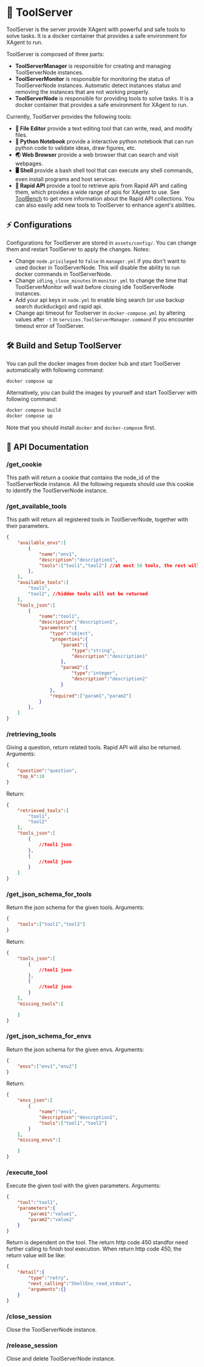 # 🧰 ToolServer

ToolServer is the server provide XAgent with powerful and safe tools to solve tasks. It is a docker container that provides a safe environment for XAgent to run.

ToolServer is composed of three parts:
- **ToolServerManager** is responsible for creating and managing ToolServerNode instances.
- **ToolServerMonitor** is responsible for monitoring the status of ToolServerNode instances. Automatic detect instances status and removing the instances that are not working properly.
- **ToolServerNode** is responsible for providing tools to solve tasks. It is a docker container that provides a safe environment for XAgent to run.

Currently, ToolServer provides the following tools:
- **📝 File Editor** provide a text editing tool that can write, read, and modify files.
- **📘 Python Notebook** provide a interactive python notebook that can run python code to validate ideas, draw figures, etc.
- **🌏 Web Browser** provide a web browser that can search and visit webpages.
- **🖥️ Shell** provide a bash shell tool that can execute any shell commands, even install programs and host services.
- **🧩 Rapid API** provide a tool to retrieve apis from Rapid API and calling them, which provides a wide range of apis for XAgent to use. See [ToolBench](https://github.com/OpenBMB/ToolBench) to get more information about the Rapid API collections.
You can also easily add new tools to ToolServer to enhance agent's abilities.

## ⚡️ Configurations
Configurations for ToolServer are stored in `assets/config/`. You can change them and restart ToolServer to apply the changes.
Notes:
- Change `node.privileged` to `false` in `manager.yml` if you don't want to used docker in ToolServerNode. This will disable the ability to run docker commands in ToolServerNode.
- Change `idling_close_minutes` in `monitor.yml` to change the time that ToolServerMonitor will wait before closing idle ToolServerNode instances.
- Add your api keys in `node.yml` to enable bing search (or use backup search duckduckgo) and rapid api.
- Change api timeout for Toolserver in `docker-compose.yml` by altering values after `-t` in `services.ToolServerManager.command` if you encounter timeout error of ToolServer.

## 🛠️ Build and Setup ToolServer
You can pull the docker images from docker hub and start ToolServer automatically with following command:
```bash
docker compose up
```
Alternatively, you can build the images by yourself and start ToolServer with following command:
```bash
docker compose build
docker compose up
```
Note that you should install `docker` and `docker-compose` first.

## 🧩 API Documentation
### /get_cookie
This path will return a cookie that contains the node_id of the ToolServerNode instance.
All the following requests should use this cookie to identify the ToolServerNode instance.

### /get_available_tools
This path will return all registered tools in ToolServerNode, together with their parameters.
```JSON
{
    "available_envs":[
        {
            "name":"env1",
            "description":"description1",
            "tools":["tool1","tool2"] //at most 50 tools, the rest will not be returned
        },
    ],
    "available_tools":[
        "tool1",
        "tool2", //hidden tools will not be returned
    ],
    "tools_json":[
        {
            "name":"tool1",
            "description":"description1",
            "parameters":{
                "type":"object",
                "properties":{
                    "param1":{
                        "type":"string",
                        "description":"description1"
                    },
                    "param2":{
                        "type":"integer",
                        "description":"description2"
                    }
                },
                "required":["param1","param2"]
            }
        },
    ]
}
```

### /retrieving_tools
Giving a question, return related tools. Rapid API will also be returned.
Arguments:
```JSON
{
    "question":"question",
    "top_k":10
}
```
Return:
```JSON
{
    "retrieved_tools":[
        "tool1",
        "tool2"
    ],
    "tools_json":[
        {
            //tool1 json
        },
        {
            //tool2 json
        }
    ]
}
```

### /get_json_schema_for_tools
Return the json schema for the given tools.
Arguments:
```JSON
{
    "tools":["tool1","tool2"]
}
```
Return:
```JSON
{
    "tools_json":[
        {
            //tool1 json
        },
        {
            //tool2 json
        }
    ],
    "missing_tools":[

    ]
}
```

### /get_json_schema_for_envs
Return the json schema for the given envs.
Arguments:
```JSON
{
    "envs":["env1","env2"]
}
```
Return:
```JSON
{
    "envs_json":[
        {
            "name":"env1",
            "description":"description1",
            "tools":["tool1","tool2"]
        }
    ],
    "missing_envs":[

    ]
}
```

### /execute_tool
Execute the given tool with the given parameters.
Arguments:
```JSON
{
    "tool":"tool1",
    "parameters":{
        "param1":"value1",
        "param2":"value2"
    }
}
```
Return is dependent on the tool.
The return http code 450 standfor need further calling to finish tool execution.
When return http code 450, the return value will be like:
```JSON
{
    "detail":{
        "type":"retry",
        "next_calling":"ShellEnv_read_stdout",
        "arguments":{}
    }
}
```

### /close_session
Close the ToolServerNode instance.

### /release_session
Close and delete ToolServerNode instance.